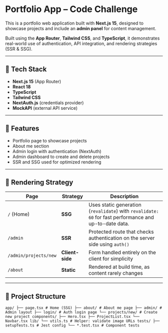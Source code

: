# Portfolio App – Code Challenge

This is a portfolio web application built with **Next.js 15**, designed to showcase projects and include an **admin panel** for content management.

Built using the **App Router**, **Tailwind CSS**, and **TypeScript**, it demonstrates real-world use of authentication, API integration, and rendering strategies (SSR & SSG).

---

## 🔧 Tech Stack

- **Next.js 15** (App Router)
- **React 18**
- **TypeScript**
- **Tailwind CSS**
- **NextAuth.js** (credentials provider)
- **MockAPI** (external API service)

---

## 🚀 Features

- Portfolio page to showcase projects
- About me section
- Admin login with authentication (NextAuth)
- Admin dashboard to create and delete projects
- SSR and SSG used for optimized rendering

---

## 🧠 Rendering Strategy

| Page                     | Strategy     | Description |
|--------------------------|--------------|-------------|
| `/` (Home)               | **SSG**      | Uses static generation (`revalidate`) with `revalidate: 60` for fast performance and up-to-date data. |
| `/admin`                | **SSR**      | Protected route that checks authentication on the server side using `auth()` |
| `/admin/projects/new`   | **Client-side** | Form handled entirely on the client for simplicity |
| `/about`                | **Static**   | Rendered at build time, as content rarely changes |

---

## 📂 Project Structure
``
app/
├── page.tsx # Home (SSG)
├── about/ # About me page
├── admin/ # Admin layout
├── login/ # Auth login page
└── projects/new/ # Create new project
components/
├── Hero.tsx
├── ProjectList.tsx
└── Navbar.tsx
lib/
└── utils.ts # Helper: validate image URLs
tests/
├── setupTests.ts # Jest config
└── *.test.tsx # Component tests
``
